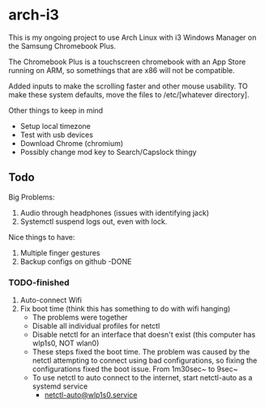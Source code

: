 # arch-i3

This is my ongoing project to use Arch Linux with i3 Windows Manager on the Samsung Chromebook Plus.

The Chromebook Plus is a touchscreen chromebook with an App Store running on ARM, so somethings that are x86 will not be compatible.

Added inputs to make the scrolling faster and other mouse usability. TO make these system defaults, move the files to /etc/[whatever directory].

Other things to keep in mind
- Setup local timezone
- Test with usb devices
- Download Chrome (chromium)
- Possibly change mod key to Search/Capslock thingy

## Todo

Big Problems:
1. Audio through headphones (issues with identifying jack)
2. Systemctl suspend logs out, even with lock.

Nice things to have:
1. Multiple finger gestures
2. Backup configs on github -DONE

### TODO-finished
1. Auto-connect Wifi 
2. Fix boot time (think this has something to do with wifi hanging)
	- The problems were together
	- Disable all individual profiles for netctl
	- Disable netctl for an interface that doesn't exist (this computer has wlp1s0, NOT wlan0)
	- These steps fixed the boot time. The problem was caused by the netctl attempting to connect using bad configurations, so fixing the configurations fixed the boot issue. From 1m30sec~ to 9sec~
	- To use netctl to auto connect to the internet, start netctl-auto as a systemd service
		- netctl-auto@wlp1s0.service


